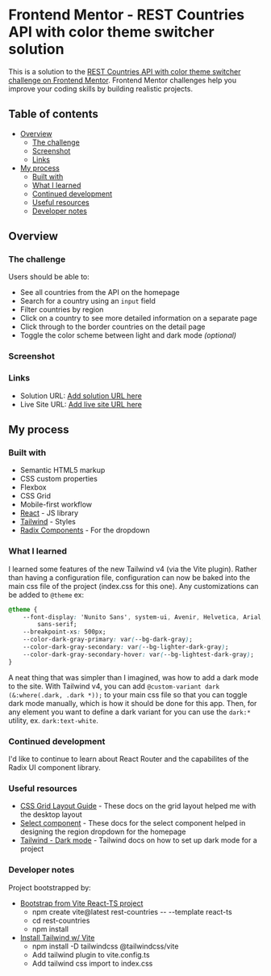 # Frontend Mentor - REST Countries API with color theme switcher solution

This is a solution to the [REST Countries API with color theme switcher challenge on Frontend Mentor](https://www.frontendmentor.io/challenges/rest-countries-api-with-color-theme-switcher-5cacc469fec04111f7b848ca). Frontend Mentor challenges help you improve your coding skills by building realistic projects. 

## Table of contents

- [Overview](#overview)
  - [The challenge](#the-challenge)
  - [Screenshot](#screenshot)
  - [Links](#links)
- [My process](#my-process)
  - [Built with](#built-with)
  - [What I learned](#what-i-learned)
  - [Continued development](#continued-development)
  - [Useful resources](#useful-resources)
  - [Developer notes](#developer-notes)


## Overview

### The challenge

Users should be able to:

- See all countries from the API on the homepage
- Search for a country using an `input` field
- Filter countries by region
- Click on a country to see more detailed information on a separate page
- Click through to the border countries on the detail page
- Toggle the color scheme between light and dark mode *(optional)*

### Screenshot


### Links

- Solution URL: [Add solution URL here](https://your-solution-url.com)
- Live Site URL: [Add live site URL here](https://your-live-site-url.com)

## My process

### Built with

- Semantic HTML5 markup
- CSS custom properties
- Flexbox
- CSS Grid
- Mobile-first workflow
- [React](https://reactjs.org/) - JS library
- [Tailwind](https://tailwindcss.com/) - Styles
- [Radix Components](https://www.radix-ui.com/) - For the dropdown


### What I learned

I learned some features of the new Tailwind v4 (via the Vite plugin). Rather than having a configuration file, configuration can now be baked into the main css file of the project (index.css for this one). Any customizations can be added to  `@theme` ex:

```CSS
@theme {
    --font-display: 'Nunito Sans', system-ui, Avenir, Helvetica, Arial,
        sans-serif;
    --breakpoint-xs: 500px;
    --color-dark-gray-primary: var(--bg-dark-gray);
    --color-dark-gray-secondary: var(--bg-lighter-dark-gray);
    --color-dark-gray-secondary-hover: var(--bg-lightest-dark-gray);
}
```

A neat thing that was simpler than I imagined, was how to add a dark mode to the site. With Tailwind v4, you can add `@custom-variant dark (&:where(.dark, .dark *));` to your main css file so that you can toggle dark mode manually, which is how it should be done for this app. Then, for any element you want to define a dark variant for you can use the `dark:*` utility, ex. `dark:text-white`.

### Continued development

I'd like to continue to learn about React Router and the capabilites of the Radix UI component library.

### Useful resources

- [CSS Grid Layout Guide](https://css-tricks.com/snippets/css/complete-guide-grid/) - These docs on the grid layout helped me with the desktop layout
- [Select component](https://www.radix-ui.com/themes/docs/components/select) - These docs for the select component helped in designing the region dropdown for the homepage
- [Tailwind - Dark mode](https://tailwindcss.com/docs/dark-mode) - Tailwind docs on how to set up dark mode for a project

### Developer notes
Project bootstrapped by:
- [Bootstrap from Vite React-TS project](https://tailwindcss.com/docs/installation/using-postcss)
  - npm create vite@latest rest-countries -- --template react-ts
  - cd rest-countries
  - npm install
- [Install Tailwind w/ Vite](https://tailwindcss.com/docs/installation/using-vite) 
  - npm install -D tailwindcss @tailwindcss/vite
  - Add tailwind plugin to vite.config.ts
  - Add tailwind css import to index.css